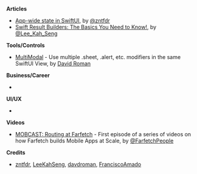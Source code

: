 
**Articles**

* [App-wide state in SwiftUI](https://www.fivestars.blog/swiftui/app-state.html), by [@zntfdr](https://twitter.com/zntfdr)
* [Swift Result Builders: The Basics You Need to Know!](https://swiftsenpai.com/swift/result-builders-basics/), by [@Lee_Kah_Seng](https://twitter.com/Lee_Kah_Seng)

**Tools/Controls**

* [MultiModal](https://github.com/davdroman/MultiModal) - Use multiple .sheet, .alert, etc. modifiers in the same SwiftUI View, by [David Roman](https://github.com/davdroman)

**Business/Career**

* 

**UI/UX**

* 

**Videos**

* [MOBCAST: Routing at Farfetch](https://youtu.be/Y3hQ6Z_wW9k) - First episode of a series of videos on how Farfetch builds Mobile Apps at Scale, by [@FarfetchPeople](https://twitter.com/farfetchpeople)

**Credits**

* [zntfdr](https://github.com/zntfdr), [LeeKahSeng](https://github.com/LeeKahSeng), [davdroman](https://github.com/davdroman), [FranciscoAmado](https://github.com/FranciscoAmado)
